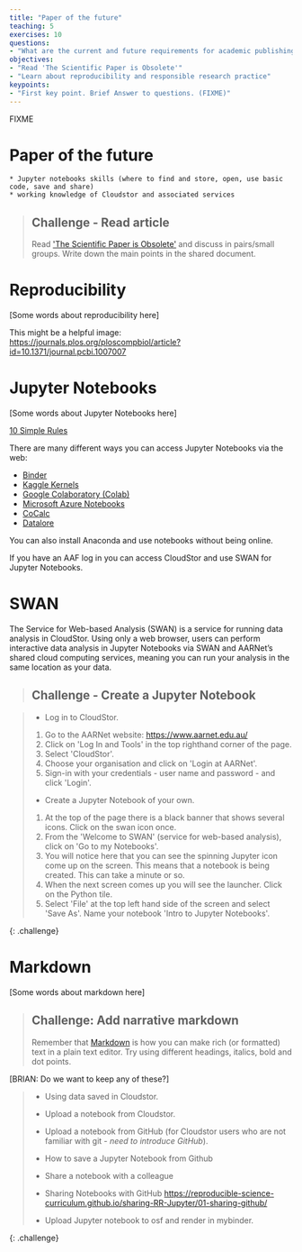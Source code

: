 ```yaml
---
title: "Paper of the future"
teaching: 5
exercises: 10
questions:
- "What are the current and future requirements for academic publishing?"
objectives:
- "Read 'The Scientific Paper is Obsolete'"
- "Learn about reproducibility and responsible research practice"
keypoints:
- "First key point. Brief Answer to questions. (FIXME)"
---
```

FIXME

# Paper of the future

    * Jupyter notebooks skills (where to find and store, open, use basic code, save and share)
    * working knowledge of Cloudstor and associated services

> ## Challenge - Read article
>
> Read ['The Scientific Paper is Obsolete'](https://www.theatlantic.com/science/archive/2018/04/the-scientific-paper-is-obsolete/556676/) and discuss in pairs/small groups. Write down the main points in the shared document.


# Reproducibility

[Some words about reproducibility here]

This might be a helpful image: https://journals.plos.org/ploscompbiol/article?id=10.1371/journal.pcbi.1007007

# Jupyter Notebooks

[Some words about Jupyter Notebooks here]

[10 Simple Rules](https://journals.plos.org/ploscompbiol/article?id=10.1371/journal.pcbi.1007007)

There are many different ways you can access Jupyter Notebooks via the web:

* [Binder](https://mybinder.org/)
* [Kaggle Kernels](https://www.kaggle.com/kernels)
* [Google Colaboratory (Colab)](https://colab.research.google.com)
* [Microsoft Azure Notebooks](https://notebooks.azure.com/)
* [CoCalc](https://cocalc.com/doc/jupyter-notebook.html)
* [Datalore](https://datalore.io/)

You can also install Anaconda and use notebooks without being online.

If you have an AAF log in you can access CloudStor and use SWAN for Jupyter Notebooks.

# SWAN

The Service for Web-based Analysis (SWAN) is a service for running data analysis in CloudStor. Using only a web browser, users can perform interactive data analysis in Jupyter Notebooks via SWAN and AARNet’s shared cloud computing services, meaning you can run your analysis in the same location as your data.

> ## Challenge - Create a Jupyter Notebook

> * Log in to CloudStor.
>
> 1. Go to the AARNet website: https://www.aarnet.edu.au/
> 2. Click on 'Log In and Tools' in the top righthand corner of the page.
> 3. Select 'CloudStor'.
> 4. Choose your organisation and click on 'Login at AARNet'.
> 5. Sign-in with your credentials - user name and password - and click 'Login'.  
>
> * Create a Jupyter Notebook of your own.
>
> 1. At the top of the page there is a black banner that shows several icons. Click on the swan icon once.
> 2. From the 'Welcome to SWAN' (service for web-based analysis), click on 'Go to my Notebooks'.
> 3. You will notice here that you can see the spinning Jupyter icon come up on the screen. This means that a notebook is being created. This can take a minute or so.
> 4. When the next screen comes up you will see the launcher. Click on the Python tile.
> 5. Select 'File' at the top left hand side of the screen and select 'Save As'. Name your notebook 'Intro to Jupyter Notebooks'.
>
{: .challenge}

# Markdown

[Some words about markdown here]

> ## Challenge: Add narrative markdown
>Remember that [Markdown](https://en.wikipedia.org/wiki/Markdown) is how you can make rich (or formatted) text in a plain text editor. Try using different headings, italics, bold and dot points.


[BRIAN: Do we want to keep any of these?]

> * Using data saved in Cloudstor.
>
> * Upload a notebook from Cloudstor.
>
> * Upload a notebook from GitHub (for Cloudstor users who are not familiar with git - *need to introduce GitHub*).
>
> * How to save a Jupyter Notebook from Github
>
> * Share a notebook with a colleague
>
> * Sharing Notebooks with GitHub
https://reproducible-science-curriculum.github.io/sharing-RR-Jupyter/01-sharing-github/
>
> * Upload Jupyter notebook to osf and render in mybinder.
>

{: .challenge}

